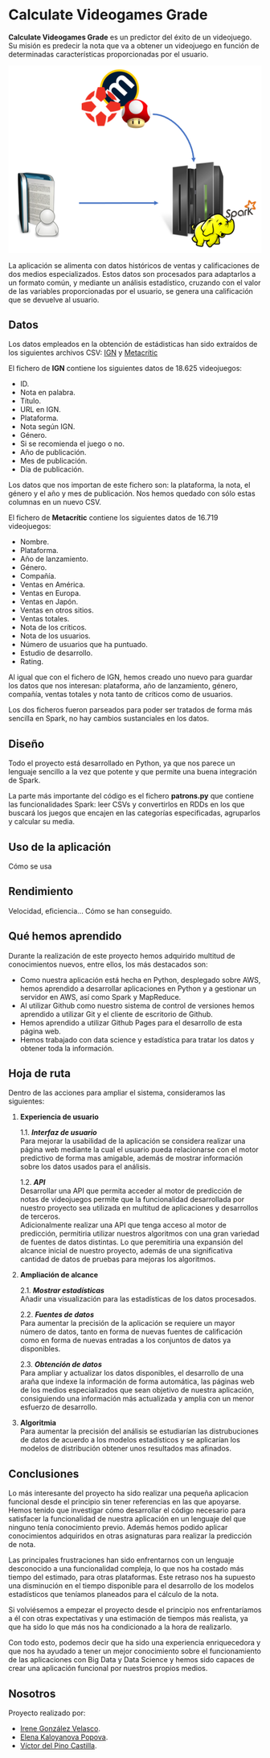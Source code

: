 # Calculate Videogames Grade

**Calculate Videogames Grade** es un predictor del éxito de un videojuego.  
Su misión es predecir la nota que va a obtener un videojuego en función de determinadas características proporcionadas por el usuario.

![Flujo Generico](/img/FlujoGenerico.PNG)

La aplicación se alimenta con datos históricos de ventas y calificaciones de dos medios especializados. Estos datos son procesados para adaptarlos a un formato común, y mediante un análisis estadístico, cruzando con el valor de las variables proporcionadas por el usuario, se genera una calificación que se devuelve al usuario.  

## Datos

Los datos empleados en la obtención de estádisticas han sido extraídos de los siguientes archivos CSV: [IGN](https://www.kaggle.com/egrinstein/20-years-of-games/data) y [Metacrític](https://www.kaggle.com/leonardf/releases-and-sales/data) 

El fichero de **IGN** contiene los siguientes datos de 18.625 videojuegos:
  - ID.
  - Nota en palabra.
  - Título.
  - URL en IGN.
  - Plataforma.
  - Nota según IGN.
  - Género.
  - Si se recomienda el juego o no.
  - Año de publicación.
  - Mes de publicación.
  - Día de publicación.  

Los datos que nos importan de este fichero son: la plataforma, la nota, el género y el año y mes de publicación. Nos hemos quedado con sólo estas columnas en un nuevo CSV.

El fichero de **Metacrític** contiene los siguientes datos de 16.719 videojuegos:
  - Nombre.
  - Plataforma.
  - Año de lanzamiento.
  - Género.
  - Compañía.
  - Ventas en América.
  - Ventas en Europa.
  - Ventas en Japón.
  - Ventas en otros sitios.
  - Ventas totales.
  - Nota de los críticos.
  - Nota de los usuarios.
  - Número de usuarios que ha puntuado.
  - Estudio de desarrollo.
  - Rating.  
  
Al igual que con el fichero de IGN, hemos creado uno nuevo para guardar los datos que nos interesan: plataforma, año de lanzamiento, género, compañía, ventas totales y nota tanto de críticos como de usuarios.

Los dos ficheros fueron parseados para poder ser tratados de forma más sencilla en Spark, no hay cambios sustanciales en los datos.
   
## Diseño
Todo el proyecto está desarrollado en Python, ya que nos parece un lenguaje sencillo a la vez que potente y que permite una buena integración de Spark. 

La parte más importante del código es el fichero **patrons.py** que contiene las funcionalidades Spark: leer CSVs y convertirlos en RDDs en los que buscará los juegos que encajen en las categorías especificadas, agruparlos y calcular su media.

## Uso de la aplicación
Cómo se usa

## Rendimiento
Velocidad, eficiencia... Cómo se han conseguido.

## Qué hemos aprendido  

Durante la realización de este proyecto hemos adquirido multitud de conocimientos nuevos, entre ellos, los más destacados son:  

  - Como nuestra aplicación está hecha en Python, desplegado sobre AWS, hemos aprendido a 
  desarrollar aplicaciones en Python y a gestionar un servidor en AWS, así como Spark y
  MapReduce.  
  - Al utilizar Github como nuestro sistema de control de versiones hemos aprendido a utilizar
  Git y el cliente de escritorio de Github.  
  - Hemos aprendido a utilizar Github Pages para el desarrollo de esta página web.  
  - Hemos trabajado con data science y estadística para tratar los datos y obtener toda la 
  información.  
  
## Hoja de ruta

Dentro de las acciones para ampliar el sistema, consideramos las siguientes:  
  
1. **Experiencia de usuario**  
  
    1.1. ***Interfaz de usuario***  
    Para mejorar la usabilidad de la aplicación se considera realizar una página web mediante la cual el usuario pueda relacionarse con el motor predictivo de forma mas amigable, además de mostrar información sobre los datos usados para el análisis.  
    
    1.2. ***API***  
    Desarrollar una API que permita acceder al motor de predicción de notas de videojuegos permite que la funcionalidad desarrollada por nuestro proyecto sea utilizada en multitud de aplicaciones y desarrollos de terceros.  
    Adicionalmente realizar una API que tenga acceso al motor de predicción, permitiria utilizar nuestros algoritmos con una gran variedad de fuentes de datos distintas. Lo que peremitiria una expansión del alcance inicial de nuestro proyecto, además de una significativa cantidad de datos de pruebas para mejoras los algoritmos.    
  
2. **Ampliación de alcance**  
  
    2.1. ***Mostrar estadísticas***  
    Añadir una visualización para las estadísticas de los datos procesados.  
    
    2.2. ***Fuentes de datos***  
    Para aumentar la precisión de la aplicación se requiere un mayor número de datos, tanto en forma de nuevas fuentes de calificación como en forma de nuevas entradas a los conjuntos de datos ya disponibles.  
    
    2.3. ***Obtención de datos***  
    Para ampliar y actualizar los datos disponibles, el desarrollo de una araña que indexe la información de forma automática, las páginas web de los medios especializados que sean objetivo de nuestra aplicación, consiguiendo una información más actualizada y amplia con un menor esfuerzo de desarrollo.  
    
    
3. **Algoritmia**  
Para aumentar la precisión del análisis se estudiarían las distrubuciones de datos de acuerdo a los modelos estadísticos y se aplicarían los modelos de distribución obtener unos resultados mas afinados.  


## Conclusiones
  
Lo más interesante del proyecto ha sido realizar una pequeña aplicacion funcional desde el principio sin tener referencias en las que apoyarse. Hemos tenido que investigar cómo desarrollar el código necesario para satisfacer la funcionalidad de nuestra aplicación en un lenguaje del que ninguno tenía conocimiento previo. Además hemos podido aplicar conocimientos adquiridos en otras asignaturas para realizar la predicción de nota.  
  
Las principales frustraciones han sido enfrentarnos con un lenguaje desconocido a una funcionalidad compleja, lo que nos ha costado más tiempo del estimado, para otras plataformas. Este retraso nos ha supuesto una disminución en el tiempo disponible para el desarrollo de los modelos estadísticos que teníamos planeados para el cálculo de la nota.  
  
Si volviésemos a empezar el proyecto desde el principio nos enfrentaríamos a él con otras expectativas y una estimación de tiempos más realista, ya que ha sido lo que más nos ha condicionado a la hora de realizarlo.  
  
Con todo esto, podemos decir que ha sido una experiencia enriquecedora y que nos ha ayudado a tener un mejor conocimiento sobre el funcionamiento de las aplicaciones con Big Data y Data Science y hemos sido capaces de crear una aplicación funcional por nuestros propios medios.

## Nosotros
Proyecto realizado por:
 - [Irene González Velasco](https://github.com/Athoka).  
 - [Elena Kaloyanova Popova](https://github.com/dokrai).  
 - [Víctor del Pino Castilla](https://github.com/victordpc).  
